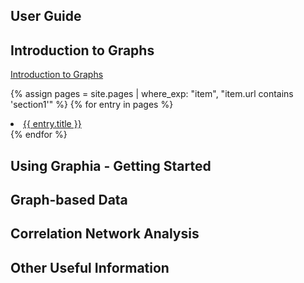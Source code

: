 ## User Guide

## Introduction to Graphs

[Introduction to Graphs]({{site.url}}/guide/graph_introduction.html)

{% assign pages = site.pages | where_exp: "item", "item.url contains 'section1'" %}
{% for entry in pages %}
  <li>
    <a href="{{ entry.url }}">{{ entry.title }}</a>
  </li>
{% endfor %}

## Using Graphia - Getting Started

## Graph-based Data
## Correlation Network Analysis
## Other Useful Information
